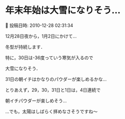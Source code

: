 # 年末年始は大雪になりそう…

📅 投稿日時: 2010-12-28 02:31:34

12月28日夜から，1月2日にかけて…


冬型が持続します．


特に，30日は-36度っていう寒気が入るので


大雪になりそう．


31日の朝イチはかなりのパウダーが楽しめるかな…





とりあえず，29，30，31日と1日は，4日連続で


朝イチパウダーが楽しめそう…





…でも，太陽はしばらく拝めなさそうですね～
